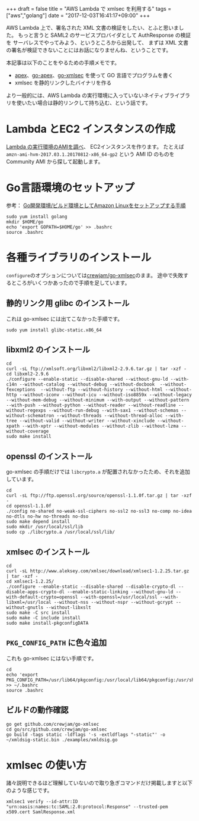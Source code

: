 +++
draft = false
title = "AWS Lambda で xmlsec を利用する"
tags = ["aws","golang"]
date = "2017-12-03T16:41:17+09:00"
+++

AWS Lambda 上で、署名された XML 文書の検証をしたい、とふと思いました。
もっと言うと SAML2 のサービスプロバイダとして AuthResponse の検証を
サーバレスでやってみよう、というところから出発して、
まずは XML 文書の署名が検証できないことにはお話になりませんね、ということです。

本記事は以下のことをやるための手順メモです。

* [apex](https://github.com/apex/apex)、[go-apex](https://github.com/apex/go-apex)、[go-xmlsec](https://github.com/crewjam/go-xmlsec) を使って GO 言語でプログラムを書く
* xmlsec を静的リンクしたバイナリを作る

より一般的には、AWS Lambda の実行環境に入っていないネイティブライブラリを使いたい場合は静的リンクして持ち込む、という話です。

<!--more-->

# Lambda とEC2 インスタンスの作成

[Lambda の実行環境のAMIを調べ](http://docs.aws.amazon.com/ja_jp/lambda/latest/dg/current-supported-versions.html)、
EC2インスタンスを作ります。
たとえば `amzn-ami-hvm-2017.03.1.20170812-x86_64-gp2` という AMI ID のものを Community AMI から探して起動します。

# Go言語環境のセットアップ

参考： [Go開発環境/ビルド環境としてAmazon Linuxをセットアップする手順](https://dev.classmethod.jp/cloud/aws/amazon-linux-go-setup/)

```
sudo yum install golang
mkdir $HOME/go
echo 'export GOPATH=$HOME/go' >> .bashrc
source .bashrc
```

# 各種ライブラリのインストール

`configure`のオプションについては[crewjam/go-xmlsec](https://github.com/crewjam/go-xmlsec)のまま。
途中で失敗するところがいくつかあったので手順を足しています。

## 静的リンク用 glibc のインストール

これは go-xmlsec には出てこなかった手順です。

```
sudo yum install glibc-static.x86_64
```

## libxml2 のインストール

```
cd
curl -sL ftp://xmlsoft.org/libxml2/libxml2-2.9.6.tar.gz | tar -xzf -
cd libxml2-2.9.6
./configure --enable-static --disable-shared --without-gnu-ld --with-c14n --without-catalog --without-debug --without-docbook  --without-fexceptions  --without-ftp --without-history --without-html --without-http --without-iconv --without-icu --without-iso8859x --without-legacy --without-mem-debug --without-minimum --with-output --without-pattern --with-push --without-python --without-reader --without-readline --without-regexps --without-run-debug --with-sax1 --without-schemas --without-schematron --without-threads --without-thread-alloc --with-tree --without-valid --without-writer --without-xinclude --without-xpath --with-xptr --without-modules --without-zlib --without-lzma --without-coverage
sudo make install
```

## openssl のインストール

go-xmlsec の手順だけでは `libcrypto.a` が配置されなかったため、それを追加しています。

```
cd
curl -sL ftp://ftp.openssl.org/source/openssl-1.1.0f.tar.gz | tar -xzf -
cd openssl-1.1.0f
./config no-shared no-weak-ssl-ciphers no-ssl2 no-ssl3 no-comp no-idea no-dtls no-hw no-threads no-dso
sudo make depend install
sudo mkdir /usr/local/ssl/lib
sudo cp ./libcrypto.a /usr/local/ssl/lib/
```

## xmlsec のインストール

```
cd
curl -sL http://www.aleksey.com/xmlsec/download/xmlsec1-1.2.25.tar.gz | tar -xzf -
cd xmlsec1-1.2.25/
./configure --enable-static --disable-shared --disable-crypto-dl --disable-apps-crypto-dl --enable-static-linking --without-gnu-ld --with-default-crypto=openssl --with-openssl=/usr/local/ssl --with-libxml=/usr/local --without-nss --without-nspr --without-gcrypt --without-gnutls --without-libxslt
sudo make -C src install
sudo make -C include install
sudo make install-pkgconfigDATA
```

## `PKG_CONFIG_PATH` に色々追加

これも go-xmlsec にはない手順です。

```
cd
echo 'export PKG_CONFIG_PATH=/usr/lib64/pkgconfig:/usr/local/lib64/pkgconfig:/usr/share/pkgconfig:/usr/local/lib/pkgconfig:$PKG_CONFIG_PATH' >> ~/.bashrc
source .bashrc
```

## ビルドの動作確認

```
go get github.com/crewjam/go-xmlsec
cd go/src/github.com/crewjam/go-xmlsec
go build -tags static -ldflags '-s -extldflags "-static"' -o ~/xmldsig-static.bin ./examples/xmldsig.go
```

# xmlsec の使い方

諸々説明できるほど理解していないので取り急ぎコマンドだけ掲載しますと以下のような感じです。

```
xmlsec1 verify --id-attr:ID "urn:oasis:names:tc:SAML:2.0:protocol:Response" --trusted-pem x509.cert SamlResponse.xml
```
